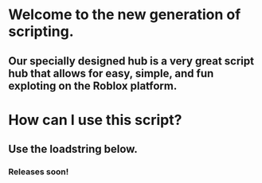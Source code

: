 # Welcome to the new generation of scripting.
## Our specially designed hub is a very great script hub that allows for easy, simple, and fun exploting on the Roblox platform.

# How can I use this script?
## Use the loadstring below.
### Releases soon!
